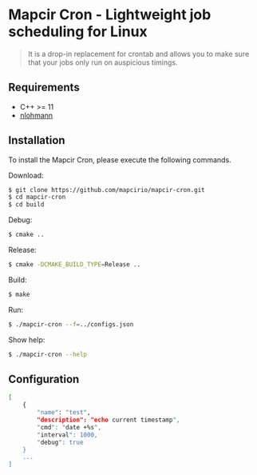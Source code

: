 Mapcir Cron - Lightweight job scheduling for Linux
==================================================

> It is a drop-in replacement for crontab and allows you to make sure that your jobs only run on auspicious timings.

## Requirements

- C++ >= 11
- [nlohmann](https://github.com/nlohmann/json)

## Installation
To install the Mapcir Cron, please execute the following commands.

Download: 

```bash
$ git clone https://github.com/mapcirio/mapcir-cron.git
$ cd mapcir-cron
$ cd build
```

Debug:
```bash
$ cmake ..
```

Release: 
```bash
$ cmake -DCMAKE_BUILD_TYPE=Release ..
```

Build:
```bash
$ make
```

Run:
``` bash
$ ./mapcir-cron --f=../configs.json
```

Show help:
```bash
$ ./mapcir-cron --help
```

## Configuration
```bash
[
    {
        "name": "test",
        "description": "echo current timestamp",
        "cmd": "date +%s",
        "interval": 1000,
        "debug": true
    }
    ...
]
```